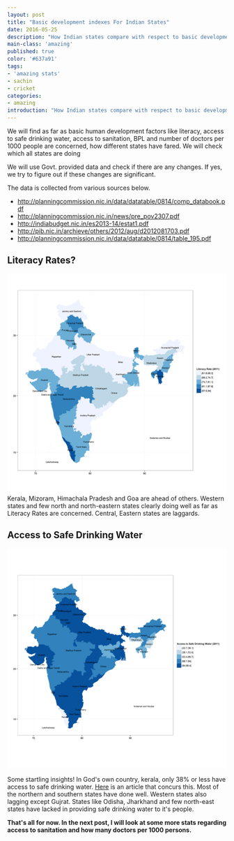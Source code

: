 ```yaml
---
layout: post
title: "Basic development indexes For Indian States"
date: 2016-05-25
description: "How Indian states compare with respect to basic development factors?"
main-class: 'amazing'
published: true
color: '#637a91'
tags:
- 'amazing stats'
- sachin
- cricket
categories:
- amazing
introduction: "How Indian states compare with respect to basic development factors?"
---
```


We will find as far as basic human development factors like literacy, access to safe drinking water, access to sanitation, BPL and number of doctors per 1000 people are concerned, how different states have fared. We will check which all states are doing

We will use Govt. provided data and check if there are any changes. If yes, we try to figure out if these changes are significant.

The data is collected from various sources below.

* <a href="http://planningcommission.nic.in/data/datatable/0814/comp_databook.pdf">http://planningcommission.nic.in/data/datatable/0814/comp_databook.pdf</a>
* <a href="http://planningcommission.nic.in/news/pre_pov2307.pdf">http://planningcommission.nic.in/news/pre_pov2307.pdf</a>
* <a href="http://indiabudget.nic.in/es2013-14/estat1.pdf">http://indiabudget.nic.in/es2013-14/estat1.pdf</a>
* <a href="http://pib.nic.in/archieve/others/2012/aug/d2012081703.pdf">http://pib.nic.in/archieve/others/2012/aug/d2012081703.pdf</a>
* <a href="http://planningcommission.nic.in/data/datatable/0814/table_195.pdf">http://planningcommission.nic.in/data/datatable/0814/table_195.pdf</a>

## Literacy Rates?

![Literacy Rates](/assets/img/amazing/LR_India.png)
Kerala, Mizoram, Himachala Pradesh and Goa are ahead of others. Western states and few north and north-eastern states clearly doing well as far as Literacy Rates are concerned. Central, Eastern states are laggards.

## Access to Safe Drinking Water

![Safe Drinking Water](/assets/img/amazing/SDW_India.png)

Some startling insights! In God's own country, kerala, only 38% or less have access to safe drinking water. [Here](http://www.thehindu.com/todays-paper/tp-national/70-houses-in-kerala-lack-access-to-safe-drinking-water/article2996919.ece) is an article that concurs this. Most of the northern and southern states have done well. Western states also lagging except Gujrat. States like Odisha, Jharkhand and few north-east states have lacked in providing safe drinking water to it's people.

<b>That's all for now. In the next post, I will look at some more stats regarding access to sanitation and how many doctors per 1000 persons.</b>
